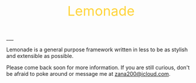 <p align="center" style="color: #ffd43b; font-size: 36px; margin: 42px 0;">
  Lemonade
</p>
___

Lemonade is a general purpose framework written in less to be as stylish and extensible as possible.

Please come back soon for more information. If you are still curious, don't be afraid to poke around or message me at <zana200@icloud.com>.
